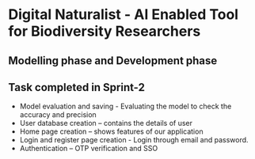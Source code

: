 # Digital Naturalist - AI Enabled Tool for Biodiversity Researchers

## Modelling phase and Development phase

## Task completed in Sprint-2

* Model evaluation and saving - Evaluating the model to check the accuracy and precision 
* User database creation – contains the details of user 
* Home page creation – shows features of our application 
* Login and register page creation - Login through email and password.
* Authentication – OTP verification and SSO

